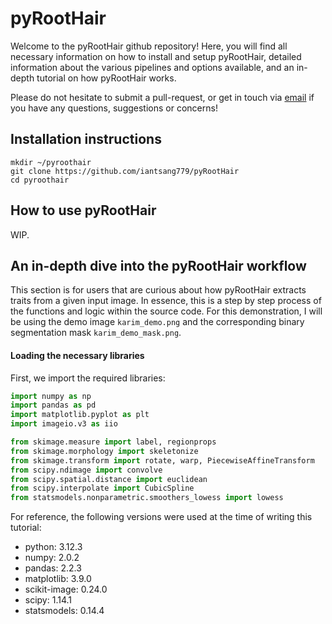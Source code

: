 # pyRootHair

Welcome to the pyRootHair github repository! Here, you will find all necessary information on how to install and setup pyRootHair, detailed information about the various pipelines and options available, and an in-depth tutorial on how pyRootHair works.

Please do not hesitate to submit a pull-request, or get in touch via [email](ian.tsang@niab.com) if you have any questions, suggestions or concerns!


## Installation instructions

`mkdir ~/pyroothair`  
`git clone https://github.com/iantsang779/pyRootHair`  
`cd pyroothair`  

## How to use pyRootHair

WIP.

## An in-depth dive into the pyRootHair workflow

This section is for users that are curious about how pyRootHair extracts traits from a given input image. In essence, this is a step by step process of the functions and logic within the source code. For this demonstration, I will be using the demo image `karim_demo.png` and the corresponding binary segmentation mask `karim_demo_mask.png`.

#### Loading the necessary libraries

First, we import the required libraries:

```python
import numpy as np
import pandas as pd
import matplotlib.pyplot as plt
import imageio.v3 as iio

from skimage.measure import label, regionprops
from skimage.morphology import skeletonize
from skimage.transform import rotate, warp, PiecewiseAffineTransform
from scipy.ndimage import convolve
from scipy.spatial.distance import euclidean
from scipy.interpolate import CubicSpline
from statsmodels.nonparametric.smoothers_lowess import lowess
```

For reference, the following versions were used at the time of writing this tutorial:

- python: 3.12.3
- numpy: 2.0.2
- pandas: 2.2.3
- matplotlib: 3.9.0
- scikit-image: 0.24.0
- scipy: 1.14.1
- statsmodels: 0.14.4


